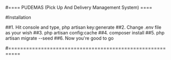 #==== PUDEMAS (Pick Up And Delivery Management System) ====

#Installation

##1. Hit console and type, php artisan key:generate
##2. Change .env file as your wish
##3. php artisan config:cache
##4. composer install
##5. php artisan migrate --seed
##6. Now you're good to go

#==========================================================

